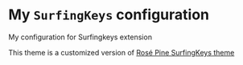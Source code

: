 # My `SurfingKeys` configuration
My configuration for Surfingkeys extension


This theme is a customized version of [Rosé Pine SurfingKeys theme](https://github.com/rose-pine/surfingkeys)
